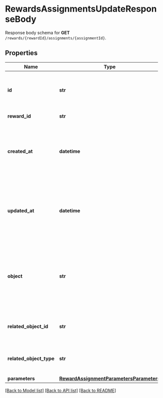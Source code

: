 # RewardsAssignmentsUpdateResponseBody

Response body schema for **GET** `/rewards/{rewardId}/assignments/{assignmentId}`.

## Properties
Name | Type | Description | Notes
------------ | ------------- | ------------- | -------------
**id** | **str** | Unique reward assignment ID, assigned by Voucherify. | 
**reward_id** | **str** | Associated reward ID. | 
**created_at** | **datetime** | Timestamp representing the date and time when the reward assignment was created in ISO 8601 format. | 
**updated_at** | **datetime** | Timestamp representing the date and time when the reward assignment was updated in ISO 8601 format. | [optional] 
**object** | **str** | The type of object represented by the JSON. This object stores information about the reward assignment. | [default to 'reward_assignment']
**related_object_id** | **str** | Related object ID to which the reward was assigned. | 
**related_object_type** | **str** | Related object type to which the reward was assigned. | [default to 'campaign']
**parameters** | [**RewardAssignmentParametersParameters**](RewardAssignmentParametersParameters.md) |  | [optional] 

[[Back to Model list]](../README.md#documentation-for-models) [[Back to API list]](../README.md#documentation-for-api-endpoints) [[Back to README]](../README.md)


